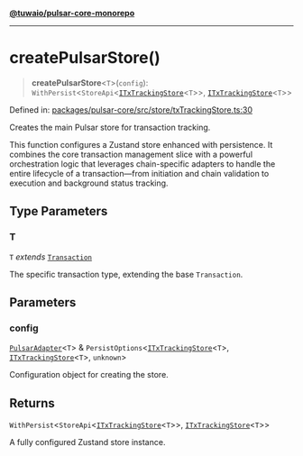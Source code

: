 [**@tuwaio/pulsar-core-monorepo**](../../../README.md)

***

# createPulsarStore()

> **createPulsarStore**\<`T`\>(`config`): `WithPersist`\<`StoreApi`\<[`ITxTrackingStore`](../type-aliases/ITxTrackingStore.md)\<`T`\>\>, [`ITxTrackingStore`](../type-aliases/ITxTrackingStore.md)\<`T`\>\>

Defined in: [packages/pulsar-core/src/store/txTrackingStore.ts:30](https://github.com/TuwaIO/pulsar-core/blob/e3594e7fa8bdb6fe89020533e414a546965dfc16/packages/pulsar-core/src/store/txTrackingStore.ts#L30)

Creates the main Pulsar store for transaction tracking.

This function configures a Zustand store enhanced with persistence. It combines the core transaction management
slice with a powerful orchestration logic that leverages chain-specific adapters to handle the entire
lifecycle of a transaction—from initiation and chain validation to execution and background status tracking.

## Type Parameters

### T

`T` *extends* [`Transaction`](../type-aliases/Transaction.md)

The specific transaction type, extending the base `Transaction`.

## Parameters

### config

[`PulsarAdapter`](../type-aliases/PulsarAdapter.md)\<`T`\> & `PersistOptions`\<[`ITxTrackingStore`](../type-aliases/ITxTrackingStore.md)\<`T`\>, [`ITxTrackingStore`](../type-aliases/ITxTrackingStore.md)\<`T`\>, `unknown`\>

Configuration object for creating the store.

## Returns

`WithPersist`\<`StoreApi`\<[`ITxTrackingStore`](../type-aliases/ITxTrackingStore.md)\<`T`\>\>, [`ITxTrackingStore`](../type-aliases/ITxTrackingStore.md)\<`T`\>\>

A fully configured Zustand store instance.
